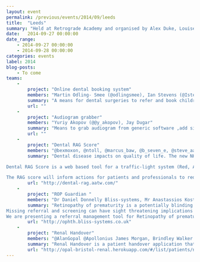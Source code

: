 ```yaml
---
layout: event
permalink: /previous/events/2014/09/leeds
title:  "Leeds"
summary: "Held at Retrograde Academy and organised by Alex Duke, Louise Sinclair, Mark Barrett and John Pyle"
date:   2014-09-27 00:00:00
date_range:
    - 2014-09-27 00:00:00
    - 2014-09-28 00:00:00
categories: events
label: 2014
blog-posts:
    - To come
teams:
    -
        project: "Online dental booking system"
        members: "Martin Odling- Smee (@odlingsmee), Ian Stevens (@Istevens2014), Tom Mortimer Jones (@morty_uk), Jay Dugar"
        summary: "A means for dental surgeries to refer and book children for dental extraction under Anaesthesia in local hospital. Referral form transfer,simple booking scheduler."
        url: ""
    -
        project: "Audiogram grabber"
        members: "Yuriy Akopov (@@y_akopov), Jay Dugar"
        summary: "Means to grab audiogram from generic software ,add simple metadata and save as html or pdf "
        url: ""
    -
        project: "Dental RAG Score"
        members: "@bexmoxon, @ntoll, @marcus_baw, @b_seven_e, @steve_aatw"
        summary: "Dental disease impacts on quality of life. The new NHS dental contract requires preventative care to reduce the risk of dental disease.

Dental RAG Score is a web based tool for a traffic-light system (Red, Amber or Green), used to weight each clinical or patient factor according to it’s importance in determining future risk for disease.

The RAG score will inform actions for patients and professionals to reduce the patient’s future risk from disease."
        url: "http://dental-rag.aatw.com/"
    -
        project: "ROP Guardian "
        members: "Dr Daniel Donnelly Bliss-systems, Mr Anastassios Kostakis Doncaster and Bassetlaw NHS Foundation Trust, Dr Neelam Dugar Doncaster and Bassetlaw NHS Foundation Trust "
        summary: "Retinopathy of prematurity is a potentially blinding condition that affects premature babies. Screening involves examination by an ophthalmologist. These infants should be seen according to a tight screening protocol.
Missing referral and screening can have sight threatening implications for the baby and major medico legal cost for the Hospital- NHS.
We are presenting a referral management tool for Retinopathy of prematurity alerts that will extract information via LH7 protocols and allow management of that information to a dedicated web portal."
        url: "http://ophth.bliss-systems.co.uk"
    -
        project: "Renal Handover"
        members: "@AlanGopal @Apollonius James Morgan, Brindley Walker @thatdavidmiller"
        summary: "Renal Handover is a patient handover application that allows clinicians to improve communication and timeliness of communication improving on current, flawed, manual systems."
        url: "http://opal-bristol-renal.herokuapp.com/#/list/patients/nursing"
---
```

